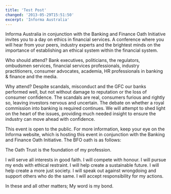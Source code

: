 ```yaml
---
title: 'Test Post'
changed: '2013-05-29T15:51:50'
excerpt: 'Informa Australia'
---
```

Informa Australia in conjunction with the Banking and Finance Oath Initiative invites you to a day on ethics in financial services. A conference where you will hear from your peers, industry experts and the brightest minds on the importance of establishing an ethical system within the financial system.

Who should attend? Bank executives, politicians, the regulators, ombudsmen services, financial services professionals, industry practitioners, consumer advocates, academia, HR professionals in banking & finance and the media.

Why attend? Despite scandals, misconduct and the GFC our banks performed well, but not without damage to reputation or the loss of consumer confidence. The scandals are real, consumers furious and rightly so, leaving investors nervous and uncertain. The debate on whether a royal commission into banking is required continues. We will attempt to shed light on the heart of the issues, providing much needed insight to ensure the industry can move ahead with confidence.

This event is open to the public. For more information, keep your eye on the Informa website, which is hosting this event in conjunction with the Banking and Finance Oath Initiative. The BFO oath is as follows:

The Oath Trust is the foundation of my profession.

I will serve all interests in good faith. I will compete with honour. I will pursue my ends with ethical restraint. I will help create a sustainable future. I will help create a more just society. I will speak out against wrongdoing and support others who do the same. I will accept responsibility for my actions.

In these and all other matters; My word is my bond.
